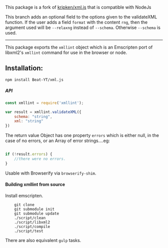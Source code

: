 This package is a fork of [kripken/xml.js](https://github.com/kripken/xml.js) that is compatible with NodeJs

This branch adds an optional field to the options given to the validateXML function.
If the user adds a field ```format``` with the content ```rng```, then the
argument used will be ```--relaxng``` instead of ```--schema```. Otherwise
```--schema``` is used.

-----------------------------------------------------------------------------------

This package exports the `xmllint` object which is an Emscripten port of
libxml2's `xmllint` command for use in the browser or node.


## Installation:

```
npm install Beat-YT/xml.js
```

##### API #####

```javascript
const xmllint = require('xmllint');

var result = xmllint.validateXML({
    schema: "string",
    xml: "string"
})

```

The return value Object has one property `errors` which is either null,
in the case of no errors, or an Array of error strings....eg:

```javascript

if (!result.errors) {
	//there were no errors.
}

```

Usable with Browserify via `browserify-shim`.

#### Building xmllint from source ####

Install emscripten.

```
	git clone
	git submodule init
	git submodule update
	./script/clean
	./script/libxml2
	./script/compile
	./script/test
```

There are also equivalent `gulp` tasks.
